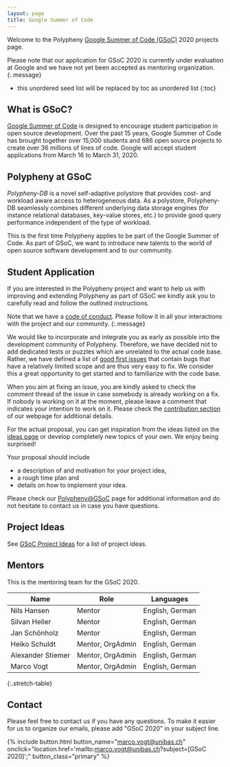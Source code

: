```yaml
---
layout: page
title: Google Summer of Code
---
```


Welcome to the Polypheny [Google Summer of Code (GSoC)](https://summerofcode.withgoogle.com/) 2020 projects page.

Please note that our application for GSoC 2020 is currently under evaluation at Google and we have not yet been accepted as mentoring organization. 
{:.message}


* this unordered seed list will be replaced by toc as unordered list
{:toc}


## What is GSoC?

[Google Summer of Code](https://summerofcode.withgoogle.com/) is designed to encourage student participation in open source development. Over the past 15 years, Google Summer of Code has brought together over 15,000 students and 686 open source projects to create over 36 millions of lines of code. Google will accept student applications from March 16 to March 31, 2020.


## Polypheny at GSoC

_Polypheny-DB_ is a novel self-adaptive polystore that provides cost- and workload aware access to heterogeneous data. As a polystore, Polypheny-DB seamlessly combines different underlying data storage engines (for instance relational databases, key-value stores, etc.) to provide good query performance independent of the type of workload.

This is the first time Polypheny applies to be part of the Google Summer of Code. As part of GSoC, we want to introduce new talents to the world of open source software development and to our community. 



## Student Application

If you are interested in the Polypheny project and want to help us with improving and extending Polypheny as part of GSoC we kindly ask you to carefully read and follow the outlined instructions.

Note that we have a [code of conduct](/community/code_of_conduct/). Please follow it in all your interactions with the project and our community.
{:.message}

We would like to incorporate and integrate you as early as possible into the development community of Polypheny. Therefore, we have decided not to add dedicated tests or puzzles which are unrelated to the actual code base. Rather, we have defined a list of [good first issues](https://github.com/polypheny/Polypheny-DB/issues?q=is%3Aissue+is%3Aopen+label%3AE-good-first-issue) that contain bugs that have a relatively limited scope and are thus very easy to fix. We consider this a great opportunity to get started and to familiarize with the code base.

When you aim at fixing an issue, you are kindly asked to check the comment thread of the issue in case somebody is already working on a fix. If nobody is working on it at the moment, please leave a comment that indicates your intention to work on it. Please check the [contribution section](https://polypheny.org/community/contribute/) of our webpage for additional details.

For the actual proposal, you can get inspiration from the ideas listed on the [ideas page]( https://polypheny.org/community/gsoc/ideas/) or develop completely new topics of your own. We enjoy being surprised!

Your proposal should include 

-   a description of and motivation for your project idea,
-   a rough time plan and 
-   details on how to implement your idea.

Please check our [Polypheny@GSoC]( https://polypheny.org/community/gsoc/) page for additional information and do not hesitate to contact us in case you have questions.



## Project Ideas

See [GSoC Project Ideas](/community/gsoc/ideas/) for a list of project ideas.



## Mentors

This is the mentoring team for the GSoC 2020.

| Name              | Role             | Languages       |
|-------------------|------------------|-----------------|
| Nils Hansen       | Mentor           | English, German |
| Silvan Heller     | Mentor           | English, German |
| Jan Schönholz     | Mentor           | English, German |
| Heiko Schuldt     | Mentor, OrgAdmin | English, German |
| Alexander Stiemer | Mentor, OrgAdmin | English, German |
| Marco Vogt        | Mentor, OrgAdmin | English, German |
{:.stretch-table}



## Contact

Please feel free to contact us if you have any questions. To make it easier for us to organize our emails, please add "GSoC 2020" in your subject line. 

{% include button.html button_name="marco.vogt@unibas.ch" onclick="location.href='mailto:marco.vogt@unibas.ch?subject=[GSoC 2020]';" button_class="primary" %}


